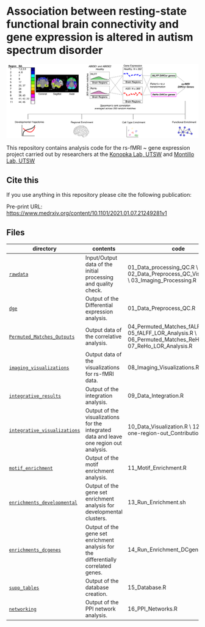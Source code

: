 Association between resting-state functional brain connectivity and gene expression is altered in autism spectrum disorder 
==========================

![](Berto_Figure1_Updated.jpg)

This repository contains analysis code for the rs-fMRI ~ gene expression project carried out by researchers at the [Konopka Lab, UTSW](http://konopkalab.org/) and [Montillo Lab, UTSW](https://aamontillo.net/)

## Cite this

If you use anything in this repository please cite the following publication:

Pre-print URL: https://www.medrxiv.org/content/10.1101/2021.01.07.21249281v1


## Files

| directory | contents | code |
| --------- | -------- | -------- |
| [`rawdata`](rawdata/) | Input/Output data of the initial processing and quality check. | 01_Data_processing_QC.R \ 02_Data_Preprocess_QC_Visualization.R \ 03_Imaging_Processing.R|
| [`dge`](dge/) | Output of the Differential expression analysis. | 01_Data_Preprocess_QC.R|
| [`Permuted_Matches_Outputs`](Permuted_Matches_Outputs/) | Output data of the correlative analysis. | 04_Permuted_Matches_fALFF.R \ 05_fALFF_LOR_Analysis.R \ 06_Permuted_Matches_ReHo.R \ 07_ReHo_LOR_Analysis.R|
| [`imaging_visualizations`](imaging_visualizations/) | Output data of the visualizations for rs-fMRI data. | 08_Imaging_Visualizations.R |
| [`integrative_results`](integrative_results/) | Output of the integration analysis. | 09_Data_Integration.R |
| [`integrative_visualizations`](integrative_visualizations/) | Output of the visualizations for the integrated data and leave one region out analysis. | 10_Data_Visualization.R \ 12_Leave-one-region-out_Contribution.R|
| [`motif_enrichment`](motif_enrichment/) | Output of the motif enrichment analysis. | 11_Motif_Enrichment.R |
| [`enrichments_developmental`](enrichments_developmental/) | Output of the gene set enrichment analysis for developmental clusters. | 13_Run_Enrichment.sh |
| [`enrichments_dcgenes`](enrichments_dcgenes/) | Output of the gene set enrichment analysis for the differentially correlated genes. | 14_Run_Enrichment_DCgenes.sh |
| [`supp_tables`](supp_tables/) | Output of the database creation. | 15_Database.R |
| [`networking`](networking/) | Output of the PPI network analysis. | 16_PPI_Networks.R|

